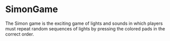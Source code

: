 # SimonGame
The Simon game is the exciting game of lights and sounds in which players must repeat random sequences of lights by pressing the colored pads in the correct order.
